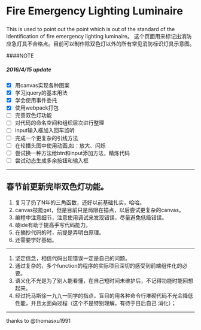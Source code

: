 # Fire Emergency Lighting Luminaire
###
This is used to point out the point which is out of the standard of the Identification of fire emergency lighting luminaire。
这个页面用来标记出消防应急灯具不合格点。目前可以制作除双色灯以外的所有常见消防标识灯具示意图。

####NOTE  

##### 2016/4/15 update
- [x] 用canvas实现各种图案
- [x] 学习jquery的基本用法
- [x] 学会使用事件委托
- [x] 使用webpack打包
- [ ] 完善双色灯功能
- [ ] 对代码的命名空间和组织层次进行整理
- [ ] input输入框加入回车监听
- [ ] 完成一个更复杂的引线方法
- [ ] 在轮播头图中使用动画,如：放大、闪烁
- [ ] 尝试换一种方法给btn和input添加方法，精炼代码
- [ ] 尝试动态生成多余按钮和输入框

----------------
春节前更新完毕双色灯功能。
----------------------

1. 复习了扔了N年的三角函数，还好以前基础扎实，哈哈。
2. canvas技能get，但是目前只是局限在描点，以后尝试更复杂的canvas。
3. 编程中注意细节，注意使用调试来发现错误，尽量避免低级错误。
4. 破ide有助于提高手写代码能力。
5. 在摘抄代码的时，前提是弄明白原理。
6. 还需要学好基础。

-----
1. 坚定信念，相信代码出现错误一定是自己的问题。
2. 通过复杂的，多个function的程序的实际项目深切的感受到前端组件化的必要。
3. 语义化不光是为了别人能看懂，在自己短时间未维护后，不记得功能时能回想起来。
4. 经过托马斯徐一九九一同学的指点，盲目的用各种命令行堆砌代码不光会降低性能，并且太面向过程（这个不是特别理解，有待于日后自己    消化）；


------
thanks to @thomasxu1991
